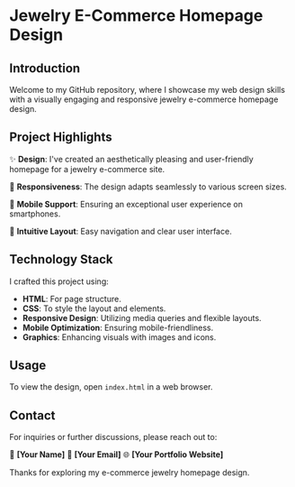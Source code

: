 # Jewelry E-Commerce Homepage Design

## Introduction

Welcome to my GitHub repository, where I showcase my web design skills with a visually engaging and responsive jewelry e-commerce homepage design.

## Project Highlights

✨ **Design**: I've created an aesthetically pleasing and user-friendly homepage for a jewelry e-commerce site.

📱 **Responsiveness**: The design adapts seamlessly to various screen sizes.

📲 **Mobile Support**: Ensuring an exceptional user experience on smartphones.

🌟 **Intuitive Layout**: Easy navigation and clear user interface.

## Technology Stack

I crafted this project using:

- **HTML**: For page structure.
- **CSS**: To style the layout and elements.
- **Responsive Design**: Utilizing media queries and flexible layouts.
- **Mobile Optimization**: Ensuring mobile-friendliness.
- **Graphics**: Enhancing visuals with images and icons.

## Usage

To view the design, open `index.html` in a web browser. 

## Contact

For inquiries or further discussions, please reach out to:

👤 **[Your Name]**
📧 **[Your Email]**
🌐 **[Your Portfolio Website]**

Thanks for exploring my e-commerce jewelry homepage design.
